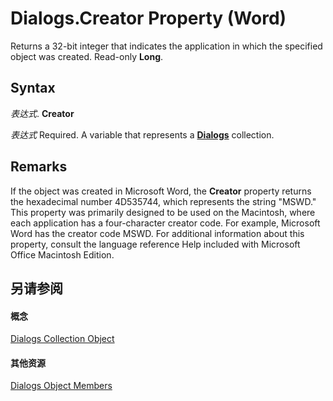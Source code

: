
# Dialogs.Creator Property (Word)

Returns a 32-bit integer that indicates the application in which the specified object was created. Read-only  **Long**.


## Syntax

 _表达式_. **Creator**

 _表达式_ Required. A variable that represents a **[Dialogs](8dfa5d8a-bb81-1cdd-853b-3acf9db70aa9.md)** collection.


## Remarks

If the object was created in Microsoft Word, the  **Creator** property returns the hexadecimal number 4D535744, which represents the string "MSWD." This property was primarily designed to be used on the Macintosh, where each application has a four-character creator code. For example, Microsoft Word has the creator code MSWD. For additional information about this property, consult the language reference Help included with Microsoft Office Macintosh Edition.


## 另请参阅


#### 概念


[Dialogs Collection Object](8dfa5d8a-bb81-1cdd-853b-3acf9db70aa9.md)
#### 其他资源


[Dialogs Object Members](http://msdn.microsoft.com/library/c1ab2260-007a-d276-787b-1cc91c35f93d%28Office.15%29.aspx)